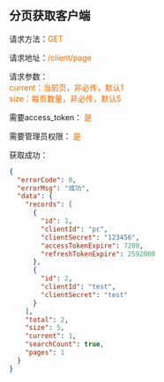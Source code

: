 ## 分页获取客户端

<p>请求方法：<span style="color:#e96900">GET</p>
<p>请求地址：<span style="color:#e96900">/client/page</span></p>
<p>请求参数：
<br>
<span style="color:#e96900">current：当前页，非必传，默认1</span>
<br>
<span style="color:#e96900">size：每页数量，非必传，默认5</span>
</p>
<p>需要access_token： <span style="color:#e96900">是</span></p>
<p>需要管理员权限： <span style="color:#e96900">是</span></p>


获取成功：
```json
{
  "errorCode": 0,
  "errorMsg": "成功",
  "data": {
    "records": [
      {
        "id": 1,
        "clientId": "pc",
        "clientSecret": "123456",
        "accessTokenExpire": 7200,
        "refreshTokenExpire": 2592000
      },
      {
        "id": 2,
        "clientId": "test",
        "clientSecret": "test"
      }
    ],
    "total": 2,
    "size": 5,
    "current": 1,
    "searchCount": true,
    "pages": 1
  }
}
```
